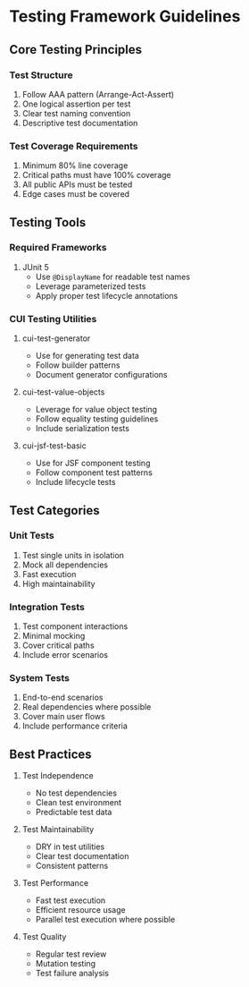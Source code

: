 # Testing Framework Guidelines

## Core Testing Principles

### Test Structure
1. Follow AAA pattern (Arrange-Act-Assert)
2. One logical assertion per test
3. Clear test naming convention
4. Descriptive test documentation

### Test Coverage Requirements
1. Minimum 80% line coverage
2. Critical paths must have 100% coverage
3. All public APIs must be tested
4. Edge cases must be covered

## Testing Tools

### Required Frameworks
1. JUnit 5
   - Use `@DisplayName` for readable test names
   - Leverage parameterized tests
   - Apply proper test lifecycle annotations

### CUI Testing Utilities
1. cui-test-generator
   - Use for generating test data
   - Follow builder patterns
   - Document generator configurations

2. cui-test-value-objects
   - Leverage for value object testing
   - Follow equality testing guidelines
   - Include serialization tests

3. cui-jsf-test-basic
   - Use for JSF component testing
   - Follow component test patterns
   - Include lifecycle tests

## Test Categories

### Unit Tests
1. Test single units in isolation
2. Mock all dependencies
3. Fast execution
4. High maintainability

### Integration Tests
1. Test component interactions
2. Minimal mocking
3. Cover critical paths
4. Include error scenarios

### System Tests
1. End-to-end scenarios
2. Real dependencies where possible
3. Cover main user flows
4. Include performance criteria

## Best Practices

1. Test Independence
   - No test dependencies
   - Clean test environment
   - Predictable test data

2. Test Maintainability
   - DRY in test utilities
   - Clear test documentation
   - Consistent patterns

3. Test Performance
   - Fast test execution
   - Efficient resource usage
   - Parallel test execution where possible

4. Test Quality
   - Regular test review
   - Mutation testing
   - Test failure analysis